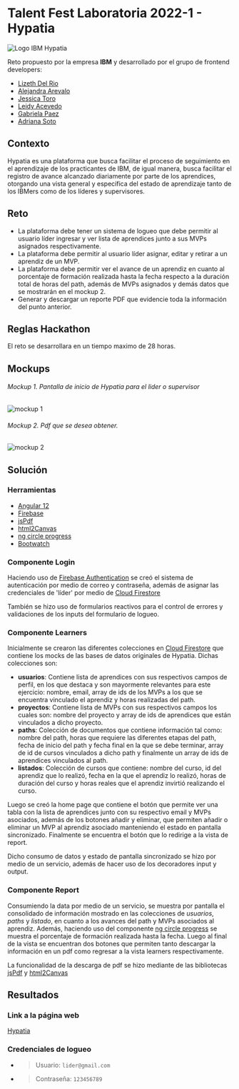 # Talent Fest Laboratoria 2022-1 - Hypatia
![Logo IBM Hypatia](https://i.imgur.com/KoqmDEW.png)


Reto propuesto por la empresa **IBM** y desarrollado por el grupo de frontend developers: 

* [Lizeth Del Rio](https://github.com/Liz-14)
* [Alejandra Arevalo](https://github.com/entarwen7)
* [Jessica Toro](https://github.com/ToroAlejandra)
* [Leidy Acevedo](https://github.com/leidyaJ)
* [Gabriela Paez](https://github.com/gabiinicial)
* [Adriana Soto](https://github.com/adriana17soto)

## Contexto

Hypatia es una plataforma que busca facilitar el proceso de seguimiento en el aprendizaje de los practicantes de IBM, de igual manera, busca facilitar el registro de avance alcanzado diariamente por parte de los aprendices, otorgando una vista general y específica del estado de aprendizaje tanto de los IBMers como de los líderes y supervisores.

## Reto

* La plataforma debe tener un sistema de logueo que debe permitir al usuario líder ingresar y ver lista de aprendices junto a sus MVPs asignados respectivamente.
* La plataforma debe permitir al usuario líder asignar, editar y retirar a un aprendiz de un MVP.
* La plataforma debe permitir ver el avance de un aprendiz en cuanto al porcentaje de formación realizada hasta la fecha respecto a la duración total de horas del path, además de MVPs asignados y demás datos que se mostrarán en el mockup 2.
* Generar y descargar un reporte PDF que evidencie toda la información del punto anterior.


## Reglas Hackathon

El reto se desarrollara en un tiempo maximo de 28 horas.

## Mockups
###### *Mockup 1. Pantalla de inicio de Hypatia para el lider o supervisor*
![mockup 1](https://i.imgur.com/d5hHNFC.png)

###### *Mockup 2. Pdf que se desea obtener.*
![mockup 2](https://i.imgur.com/X068sCI.png)



## Solución

### Herramientas
* [Angular 12](https://angular.io/)
* [Firebase](https://firebase.google.cn/)
* [jsPdf](https://www.npmjs.com/package/jspdf)
* [html2Canvas](https://www.npmjs.com/package/html2canvas)
* [ng circle progress](https://www.npmjs.com/package/ng-circle-progress)
* [Bootwatch](https://bootswatch.com/)

### Componente Login
Haciendo uso de [Firebase Authentication](https://firebase.google.com/products/auth?gclid=CjwKCAiAlrSPBhBaEiwAuLSDUP-apFpcYDuYwedvkDdbZIbOnemM-yn5DtWFhzo2yOTskQy1FkpunRoC3JIQAvD_BwE&gclsrc=aw.ds) se creó el sistema de autenticación por medio de correo y contraseña, además de asignar las credenciales de 'líder' por medio de [Cloud Firestore](https://firebase.google.com/products/firestore?hl=es-419&gclid=CjwKCAiAlrSPBhBaEiwAuLSDUDiuvmBL7N4jPe5wTT36rxeqUBuIBV-9UL-XFp7PE7DtdeLzwvN6vxoCFd0QAvD_BwE&gclsrc=aw.ds)

También se hizo uso de formularios reactivos para el control de errores y validaciones de los inputs del formulario de logueo.

### Componente Learners

Inicialmente se crearon las diferentes colecciones en [Cloud Firestore](https://firebase.google.com/products/firestore?hl=es-419&gclid=CjwKCAiAlrSPBhBaEiwAuLSDUDiuvmBL7N4jPe5wTT36rxeqUBuIBV-9UL-XFp7PE7DtdeLzwvN6vxoCFd0QAvD_BwE&gclsrc=aw.ds) que contiene los mocks de las bases de datos originales de Hypatia. Dichas colecciones son:

* **usuarios**: Contiene lista de aprendices con sus respectivos campos de perfil, en los que destaca y son mayormente relevantes para este ejercicio: nombre, email, array de ids de los MVPs a los que se encuentra vinculado el aprendiz y horas realizadas del path.
* **proyectos**: Contiene lista de MVPs con sus respectivos campos los cuales son: nombre del proyecto y array de ids de aprendices que están vinculados a dicho proyecto.
* **paths**: Colección de documentos que contiene información tal como: nombre del path, horas que requiere las diferentes etapas del path, fecha de inicio del path y fecha final en la que se debe terminar, array de id de cursos vinculados a dicho path y finalmente un array de ids de aprendices vinculados al path.
* **listados**: Colección de cursos que contiene: nombre del curso, id del aprendiz que lo realizó, fecha en la que el aprendiz lo realizó, horas de duración del curso y horas reales que el aprendiz invirtió realizando el curso.

Luego se creó la home page que contiene el botón que permite ver una tabla con la lista de aprendices junto con su respectivo email y MVPs asociados, además de los botones añadir y eliminar, que permiten añadir o eliminar un MVP al aprendiz asociado manteniendo el estado en pantalla sincronizado. Finalmente se encuentra el botón que lo redirige a la vista de report.

Dicho consumo de datos y estado de pantalla sincronizado se hizo por medio de un servicio, además de hacer uso de los decoradores input y output.

### Componente Report

Consumiendo la data por medio de un servicio, se muestra por pantalla el consolidado de información  mostrado en las colecciones de *usuarios*, *paths* y *listado*, en cuanto a los avances del path y MVPs asociados al aprendiz. Además, haciendo uso del componente [ng circle progress](https://www.npmjs.com/package/ng-circle-progress) se muestra el porcentaje de formación realizada hasta la fecha. Luego al final de la vista se encuentran dos botones que permiten tanto descargar la información en un pdf como regresar a la vista learners respectivamente.

La funcionalidad de la descarga de pdf se hizo mediante de las bibliotecas [jsPdf](https://www.npmjs.com/package/jspdf) y [html2Canvas](https://www.npmjs.com/package/html2canvas)

## Resultados

### Link a la página web

[Hypatia](https://hypatia-147b1.web.app/)

### Credenciales de logueo

* > Usuario: `lider@gmail.com`
* > Contraseña: `123456789`


